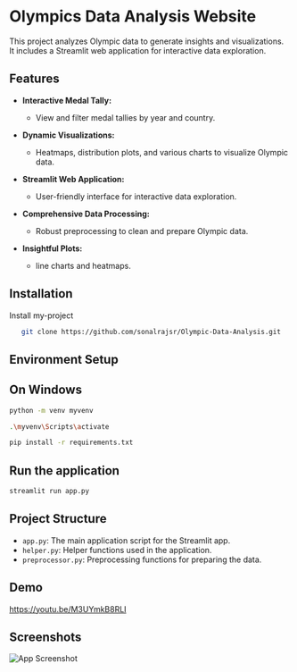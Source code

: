 
# Olympics Data Analysis Website

This project analyzes Olympic data to generate insights and visualizations. It includes a Streamlit web application for interactive data exploration.



## Features

- **Interactive Medal Tally:**
  - View and filter medal tallies by year and country.

- **Dynamic Visualizations:**
  - Heatmaps, distribution plots, and various charts to visualize Olympic data.

- **Streamlit Web Application:**
  - User-friendly interface for interactive data exploration.

- **Comprehensive Data Processing:**
  - Robust preprocessing to clean and prepare Olympic data.

- **Insightful Plots:**
  - line charts and heatmaps.

## Installation

Install my-project

```bash
   git clone https://github.com/sonalrajsr/Olympic-Data-Analysis.git

```
    
## Environment Setup

## On Windows
```bash
python -m venv myvenv
```
```bash
.\myvenv\Scripts\activate
```
```bash
pip install -r requirements.txt
```

## Run the application

```bash
streamlit run app.py

```

## Project Structure

- `app.py`: The main application script for the Streamlit app.
- `helper.py`: Helper functions used in the application.
- `preprocessor.py`: Preprocessing functions for preparing the data.

## Demo
https://youtu.be/M3UYmkB8RLI
## Screenshots

![App Screenshot](https://via.placeholder.com/468x300?text=App+Screenshot+Here)

